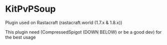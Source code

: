 # KitPvPSoup
Plugin used on Rastacraft (rastacraft.world (1.7.x & 1.8.x))

This plugin need (CompressedSpigot (DOWN BELOW) or be a good dev) for the best usage
